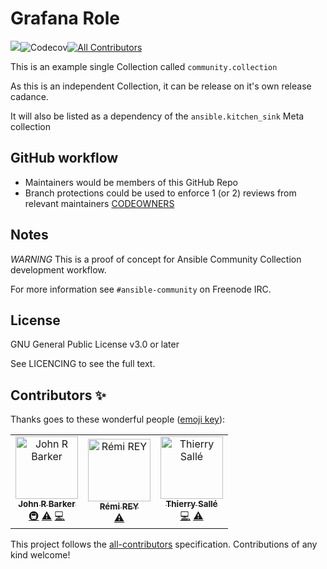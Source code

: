 # Grafana Role
![](https://github.com/ansible-collections/grafana/workflows/CI/badge.svg?branch=master)![Codecov](https://img.shields.io/codecov/c/github/ansible-collections/grafana)[![All Contributors](https://img.shields.io/badge/all_contributors-3-orange.svg?style=flat-square)](#contributors)

This is an example single Collection called `community.collection`

As this is an independent Collection, it can be release on it's own release cadance.

It will also be listed as a dependency of the `ansible.kitchen_sink` Meta collection

## GitHub workflow

* Maintainers would be members of this GitHub Repo
* Branch protections could be used to enforce 1 (or 2) reviews from relevant maintainers [CODEOWNERS](.github/CODEOWNERS)


## Notes

*WARNING* This is a proof of concept for Ansible Community Collection development workflow.

For more information see `#ansible-community` on Freenode IRC.

## License

GNU General Public License v3.0 or later

See LICENCING to see the full text.

## Contributors ✨

Thanks goes to these wonderful people ([emoji key](https://allcontributors.org/docs/en/emoji-key)):

<!-- ALL-CONTRIBUTORS-LIST:START - Do not remove or modify this section -->
<!-- prettier-ignore -->
<table>
  <tr>
    <td align="center"><a href="https://github.com/gundalow"><img src="https://avatars1.githubusercontent.com/u/940557?v=4" width="100px;" alt="John R Barker"/><br /><sub><b>John R Barker</b></sub></a><br /><a href="#infra-gundalow" title="Infrastructure (Hosting, Build-Tools, etc)">🚇</a> <a href="https://github.com/ansible-collections/grafana/commits?author=gundalow" title="Tests">⚠️</a> <a href="https://github.com/ansible-collections/grafana/commits?author=gundalow" title="Code">💻</a></td>
    <td align="center"><a href="https://github.com/rrey"><img src="https://avatars1.githubusercontent.com/u/2752379?v=4" width="100px;" alt="Rémi REY"/><br /><sub><b>Rémi REY</b></sub></a><br /><a href="https://github.com/ansible-collections/grafana/commits?author=rrey" title="Tests">⚠️</a></td>
    <td align="center"><a href="https://aperogeek.fr"><img src="https://avatars1.githubusercontent.com/u/1336359?v=4" width="100px;" alt="Thierry Sallé"/><br /><sub><b>Thierry Sallé</b></sub></a><br /><a href="https://github.com/ansible-collections/grafana/commits?author=seuf" title="Code">💻</a> <a href="https://github.com/ansible-collections/grafana/commits?author=seuf" title="Tests">⚠️</a></td>
  </tr>
</table>

<!-- ALL-CONTRIBUTORS-LIST:END -->

This project follows the [all-contributors](https://github.com/all-contributors/all-contributors) specification. Contributions of any kind welcome!
